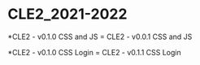 # CLE2_2021-2022
*CLE2 - v0.1.0 CSS and JS = CLE2 - v0.0.1 CSS and JS

*CLE2 - v0.1.0 CSS Login = CLE2 - v0.1.1 CSS Login